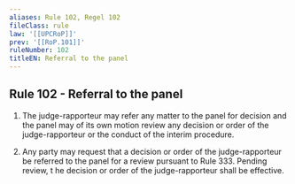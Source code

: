 ```yaml
---
aliases: Rule 102, Regel 102
fileClass: rule
law: '[[UPCRoP]]'
prev: '[[RoP.101]]'
ruleNumber: 102
titleEN: Referral to the panel
---
```


## Rule 102 - Referral to the panel

1. The judge-rapporteur may refer any matter to the panel for decision and the panel may of its own motion review any decision or order of the judge-rapporteur or the conduct of the interim procedure.  

2. Any party may request that a decision or order of the judge-rapporteur be referred to the panel for a review pursuant to Rule 333. Pending review, t he decision or order of the judge-rapporteur shall be effective.